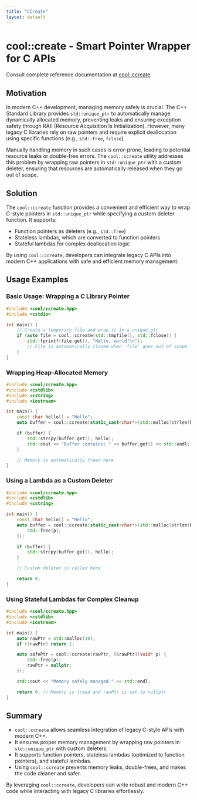 ```yaml
---
title: "CCreate"
layout: default
---
```


# cool::create - Smart Pointer Wrapper for C APIs

Consult complete reference documentation at [cool::ccreate](doc_ccreate.html).

## Motivation

In modern C++ development, managing memory safely is crucial. The C++ Standard
Library provides `std::unique_ptr` to automatically manage dynamically
allocated memory, preventing leaks and ensuring exception safety through RAII
(Resource Acquisition Is Initialization). However, many legacy C libraries rely
on raw pointers and require explicit deallocation using specific functions
(e.g., `std::free`, `fclose`).

Manually handling memory in such cases is error-prone, leading to potential
resource leaks or double-free errors. The `cool::ccreate` utility addresses
this problem by wrapping raw pointers in `std::unique_ptr` with a custom
deleter, ensuring that resources are automatically released when they go out of
scope.

## Solution

The `cool::ccreate` function provides a convenient and efficient way to wrap
C-style pointers in `std::unique_ptr` while specifying a custom deleter
function. It supports:

- Function pointers as deleters (e.g., `std::free`)
- Stateless lambdas, which are converted to function pointers
- Stateful lambdas for complex deallocation logic

By using `cool::ccreate`, developers can integrate legacy C APIs into modern
C++ applications with safe and efficient memory management.

## Usage Examples

### Basic Usage: Wrapping a C Library Pointer

```cpp
#include <cool/ccreate.hpp>
#include <cstdio>

int main() {
    // Create a temporary file and wrap it in a unique_ptr
    if (auto file = cool::ccreate(std::tmpfile(), std::fclose)) {
        std::fprintf(file.get(), "Hello, world!\n");
        // File is automatically closed when 'file' goes out of scope
    }
}
```

### Wrapping Heap-Allocated Memory

```cpp
#include <cool/ccreate.hpp>
#include <cstdlib>
#include <cstring>
#include <iostream>

int main() {
    const char hello[] = "Hello";
    auto buffer = cool::ccreate(static_cast<char*>(std::malloc(strlen(hello) + 1)), std::free);

    if (buffer) {
        std::strcpy(buffer.get(), hello);
        std::cout << "Buffer contains: " << buffer.get() << std::endl;
    }

    // Memory is automatically freed here
}
```

### Using a Lambda as a Custom Deleter

```cpp
#include <cool/ccreate.hpp>
#include <cstdlib>
#include <cstring>

int main() {
    const char hello[] = "Hello";
    auto buffer = cool::ccreate(static_cast<char*>(std::malloc(strlen(hello) + 1)), [](char* p) {
        std::free(p);
    });

    if (buffer) {
        std::strcpy(buffer.get(), hello);
    }

    // Custom deleter is called here

    return 0;
}
```

### Using Stateful Lambdas for Complex Cleanup

```cpp
#include <cool/ccreate.hpp>
#include <cstdlib>
#include <iostream>

int main() {
    auto rawPtr = std::malloc(10);
    if (!rawPtr) return 1;

    auto safePtr = cool::ccreate(rawPtr, [&rawPtr](void* p) {
        std::free(p);
        rawPtr = nullptr;
    });

    std::cout << "Memory safely managed." << std::endl;

    return 0; // Memory is freed and rawPtr is set to nullptr
}
```

## Summary

- `cool::ccreate` allows seamless integration of legacy C-style APIs with
  modern C++.
- It ensures proper memory management by wrapping raw pointers in
  `std::unique_ptr` with custom deleters.
- It supports function pointers, stateless lambdas (optimized to function
  pointers), and stateful lambdas.
- Using `cool::ccreate` prevents memory leaks, double-frees, and makes the code
  cleaner and safer.

By leveraging `cool::ccreate`, developers can write robust and modern C++ code
while interacting with legacy C libraries effortlessly.
